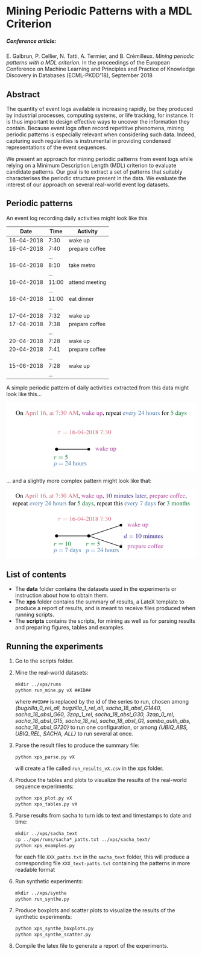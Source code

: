 # Mining Periodic Patterns with a MDL Criterion

##### Conference article:
E. Galbrun, P. Cellier, N. Tatti, A. Termier, and B. Crémilleux. *Mining periodic patterns with a MDL criterion.* In the proceedings of the European Conference on Machine Learning and Principles and Practice of Knowledge Discovery in Databases (ECML-PKDD'18), September 2018

## Abstract

The quantity of event logs available is increasing rapidly, be they produced by industrial processes, computing systems, or life tracking, for instance. It is thus important to design effective ways to uncover the information they contain.
Because event logs often record repetitive phenomena, mining periodic patterns is especially relevant when considering such data.
Indeed, capturing such regularities is instrumental in providing condensed representations of the event sequences.

We present an approach for mining periodic patterns from event logs while relying on a Minimum Description Length (MDL) criterion to evaluate candidate patterns. Our goal is to extract a set of patterns that suitably characterises the periodic structure present in the data.
We evaluate the interest of our approach on several real-world event log datasets.

## Periodic patterns

An event log recording daily activities might look like this

Date | Time | Activity
-----|------|---------------
16-04-2018 | 7:30 | wake up 
16-04-2018 | 7:40 | prepare coffee 
&nbsp; | ... | &nbsp;
16-04-2018 | 8:10 | take metro 
&nbsp; | ... | &nbsp;
16-04-2018 | 11:00 | attend meeting 
&nbsp; | ... | &nbsp;
16-04-2018 | 11:00 | eat dinner 
&nbsp; | ... | &nbsp;
17-04-2018 | 7:32 | wake up 
17-04-2018 | 7:38 | prepare coffee 
&nbsp; | ... | &nbsp;
20-04-2018 | 7:28 | wake up 
20-04-2018 | 7:41 | prepare coffee 
&nbsp; | ... | &nbsp;
15-06-2018 | 7:28 | wake up 
&nbsp; | ... | &nbsp; 


A simple periodic pattern of daily activities extracted from this data might look like this...
    
![Example of a simple pattern](example_patt0.svg)

... and a slightly more complex pattern might look like that:
    
![Example of a more complex pattern](example_patt1.svg)



## List of contents

- The **data** folder contains the datasets used in the experiments or instruction about how to obtain them.
- The **xps** folder contains the summary of results, a LateX template to produce a report of results, and is meant to receive files produced when running scripts.
- The **scripts** contains the scripts, for mining as well as for parsing results and preparing figures, tables and examples.


## Running the experiments

1. Go to the scripts folder.
2. Mine the real-world datasets:

    ```
    mkdir ../xps/runs
    python run_mine.py vX ##ID##
    ```

    where `##ID##` is replaced by the id of the series to run, chosen among _{bugzilla_0_rel_all, bugzilla_1_rel_all, sacha_18_absI_G1440, sacha_18_absI_G60, 3zap_1_rel, sacha_18_absI_G30, 3zap_0_rel, sacha_18_absI_G15, sacha_18_rel, sacha_18_absI_G1, samba_auth_abs, sacha_18_absI_G720}_ to run one configuration, or among _{UBIQ_ABS, UBIQ_REL, SACHA, ALL}_ to run several at once.

3. Parse the result files to produce the summary file:

    ```
    python xps_parse.py vX
    ```
    
    will create a file called `run_results_vX.csv` in the xps folder.

4. Produce the tables and plots to visualize the results of the real-world sequence experiments:

    ```
    python xps_plot.py vX
    python xps_tables.py vX
    ```

5. Parse results from sacha to turn ids to text and timestamps to date and time:

    ```
    mkdir ../xps/sacha_text
    cp ../xps/runs/sacha*_patts.txt ../xps/sacha_text/
    python xps_examples.py
    ```
    
    for each file `XXX_patts.txt` in the `sacha_text` folder, this will produce a corresponding file `XXX_text-patts.txt` containing the patterns in more readable format

6. Run synthetic experiments:

    ```
    mkdir ../xps/synthe
    python run_synthe.py
    ```

7. Produce boxplots and scatter plots to visualize the results of the synthetic experiments:

    ```
    python xps_synthe_boxplots.py
    python xps_synthe_scatter.py
    ```

8. Compile the latex file to generate a report of the experiments.
